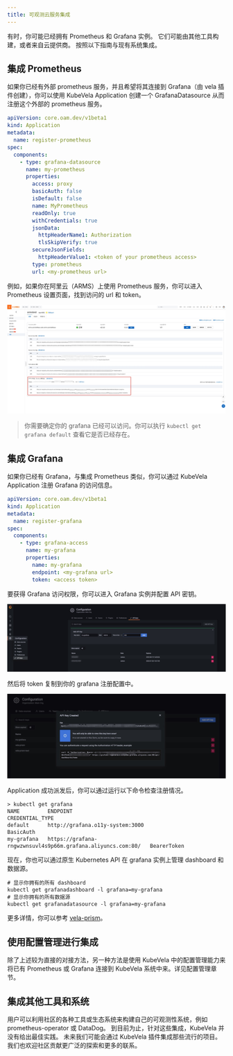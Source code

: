 ```yaml
---
title: 可观测云服务集成
---
```


有时，你可能已经拥有 Prometheus 和 Grafana 实例。 它们可能由其他工具构建，或者来自云提供商。 按照以下指南与现有系统集成。

## 集成 Prometheus

如果你已经有外部 prometheus 服务，并且希望将其连接到 Grafana（由 vela 插件创建），你可以使用 KubeVela Application 创建一个 GrafanaDatasource 从而注册这个外部的 prometheus 服务。

```yaml
apiVersion: core.oam.dev/v1beta1
kind: Application
metadata:
  name: register-prometheus
spec:
  components:
    - type: grafana-datasource
      name: my-prometheus
      properties:
        access: proxy
        basicAuth: false
        isDefault: false
        name: MyPrometheus
        readOnly: true
        withCredentials: true
        jsonData:
          httpHeaderName1: Authorization
          tlsSkipVerify: true
        secureJsonFields:
          httpHeaderValue1: <token of your prometheus access>
        type: prometheus
        url: <my-prometheus url>
```

例如，如果你在阿里云（ARMS）上使用 Prometheus 服务，你可以进入 Prometheus 设置页面，找到访问的 url 和 token。

![arms-prometheus](../../../resources/arms-prometheus.jpg)

> 你需要确定你的 grafana 已经可以访问。你可以执行 `kubectl get grafana default` 查看它是否已经存在。

## 集成 Grafana

如果你已经有 Grafana，与集成 Prometheus 类似，你可以通过 KubeVela Application 注册 Grafana 的访问信息。

```yaml
apiVersion: core.oam.dev/v1beta1
kind: Application
metadata:
  name: register-grafana
spec:
  components:
    - type: grafana-access
      name: my-grafana
      properties:
        name: my-grafana
        endpoint: <my-grafana url>
        token: <access token>
```

要获得 Grafana 访问权限，你可以进入 Grafana 实例并配置 API 密钥。

![grafana-apikeys](../../../resources/grafana-apikeys.jpg)

然后将 token 复制到你的 grafana 注册配置中。

![grafana-added-apikeys](../../../resources/grafana-added-apikeys.jpg)

Application 成功派发后，你可以通过运行以下命令检查注册情况。

```shell
> kubectl get grafana
NAME         ENDPOINT                                                      CREDENTIAL_TYPE
default      http://grafana.o11y-system:3000                               BasicAuth
my-grafana   https://grafana-rngwzwnsuvl4s9p66m.grafana.aliyuncs.com:80/   BearerToken
```

现在，你也可以通过原生 Kubernetes API 在 grafana 实例上管理 dashboard 和数据源。

```shell
# 显示你拥有的所有 dashboard
kubectl get grafanadashboard -l grafana=my-grafana
# 显示你拥有的所有数据源
kubectl get grafanadatasource -l grafana=my-grafana
```

更多详情，你可以参考 [vela-prism](https://github.com/kubevela/prism#grafana-related-apis)。

## 使用配置管理进行集成

除了上述较为直接的对接方法，另一种方法是使用 KubeVela 中的配置管理能力来将已有 Prometheus 或 Grafana 连接到 KubeVela 系统中来。详见配置管理章节。

## 集成其他工具和系统

用户可以利用社区的各种工具或生态系统来构建自己的可观测性系统，例如 prometheus-operator 或 DataDog。 到目前为止，针对这些集成，KubeVela 并没有给出最佳实践。 未来我们可能会通过 KubeVela 插件集成那些流行的项目。 我们也欢迎社区贡献更广泛的探索和更多的联系。
